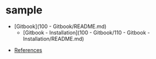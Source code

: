 # sample

- [Gitbook](100 - Gitbook/README.md)
  - [Gitbook - Installation](100 - Gitbook/110 - Gitbook - Installation/README.md)
* [References](References.md)
